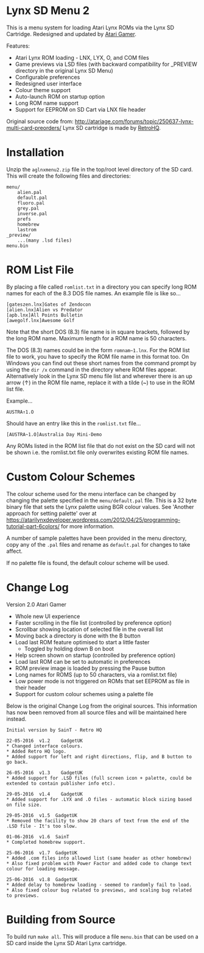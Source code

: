 # Lynx SD Menu 2

This is a menu system for loading Atari Lynx ROMs via the Lynx SD Cartridge. Redesigned and updated by [Atari Gamer](https://atarigamer.com).

Features:

 * Atari Lynx ROM loading - LNX, LYX, O, and COM files
 * Game previews via LSD files (with backward compatibility for _PREVIEW directory in the original Lynx SD Menu)
 * Configurable preferences
 * Redesigned user interface
 * Colour theme support
 * Auto-launch ROM on startup option
 * Long ROM name support
 * Support for EEPROM on SD Cart via LNX file header

Original source code from: <http://atariage.com/forums/topic/250637-lynx-multi-card-preorders/>
Lynx SD cartridge is made by [RetroHQ](http://www.retrohq.co.uk).

# Installation
Unzip the ```aglnxmenu2.zip``` file in the top/root level directory of the SD card. This will create the following files and directories:

```
menu/
	alien.pal
	default.pal
	fluoro.pal
	grey.pal
	inverse.pal
	prefs
	homebrew
	lastrom
_preview/
	...(many .lsd files)
menu.bin
```

# ROM List File

By placing a file called ```romlist.txt``` in a directory you can specify long ROM names for each of the 8.3 DOS file names.
An example file is like so...

```
[gateszen.lnx]Gates of Zendocon
[alien.lnx]Alien vs Predator
[apb.lnx]All Points Bulletin
[awegolf.lnx]Awesome Golf
```

Note that the short DOS (8.3) file name is in square brackets, followed by the long ROM name. Maximum length for a ROM name is 50 characters.

The DOS (8.3) names could be in the form ```romnam~1.lnx```. For the ROM list file to work, you have to specify the ROM file name in this format too. On Windows you can find out these short names from the command prompt by using the ```dir /x``` command in the directory where ROM files appear. Alternatively look in the Lynx SD menu file list and wherever there is an up arrow (↑) in the ROM file name, replace it with a tilde (~) to use in the ROM list file.

Example...

```
AUSTRA↑1.O
```

Should have an entry like this in the ```romlist.txt``` file...

```
[AUSTRA~1.O]Australia Day Mini-Demo
```

Any ROMs listed in the ROM list file that do not exist on the SD card will not be shown i.e. the romlist.txt file only overwrites existing ROM file names.

# Custom Colour Schemes

The colour scheme used for the menu interface can be changed by changing the palette specified in the ```menu/default.pal``` file. This is a 32 byte binary file that sets the Lynx palette using BGR colour values. See 'Another approach for setting palette' over at https://atarilynxdeveloper.wordpress.com/2012/04/25/programming-tutorial-part-6colors/ for more information.

A number of sample palettes have been provided in the menu directory, copy any of the ```.pal``` files and rename as ```default.pal``` for changes to take affect.

If no palette file is found, the default colour scheme will be used.

# Change Log

Version 2.0 Atari Gamer

* Whole new UI experience
 * Faster scrolling in the file list (controlled by preference option)
 * Scrollbar showing location of selected file in the overall list
 * Moving back a directory is done with the B button
* Load last ROM feature optimised to start a little faster
  * Toggled by holding down B on boot
* Help screen shown on startup (controlled by preference option)
* Load last ROM can be set to automatic in preferences
* ROM preview image is loaded by pressing the Pause button
* Long names for ROMS (up to 50 characters, via a romlist.txt file)
* Low power mode is not triggered on ROMs that set EEPROM as file in their header
* Support for custom colour schemes using a palette file

Below is the original Change Log from the original sources. This information has now been removed from all source files and will be maintained here instead.

```
Initial version by SainT - Retro HQ

22-05-2016	v1.2	GadgetUK
* Changed interface colours.
* Added Retro HQ logo.
* Added support for left and right directions, flip, and B button to go back.

26-05-2016  v1.3	GadgetUK
* Added support for .LSD files (full screen icon + palette, could be extended to contain publisher info etc).

29-05-2016  v1.4	GadgetUK
* Added support for .LYX and .O files - automatic block sizing based on file size.

29-05-2016  v1.5  GadgetUK
* Removed the facility to show 20 chars of text from the end of the .LSD file - It's too slow.

01-06-2016  v1.6  SainT
* Completed homebrew support.

25-06-2016  v1.7  GadgetUK
* Added .com files into allowed list (same header as other homebrew)
* Also fixed problem with Power Factor and added code to change text colour for loading message.

25-06-2016  v1.8  GadgetUK
* Added delay to homebrew loading - seemed to randomly fail to load.
* Also fixed colour bug related to previews, and scaling bug related to previews.
```

# Building from Source

To build run ```make all```. This will produce a file ```menu.bin``` that can be used on a SD card inside the Lynx SD Atari Lynx cartridge.